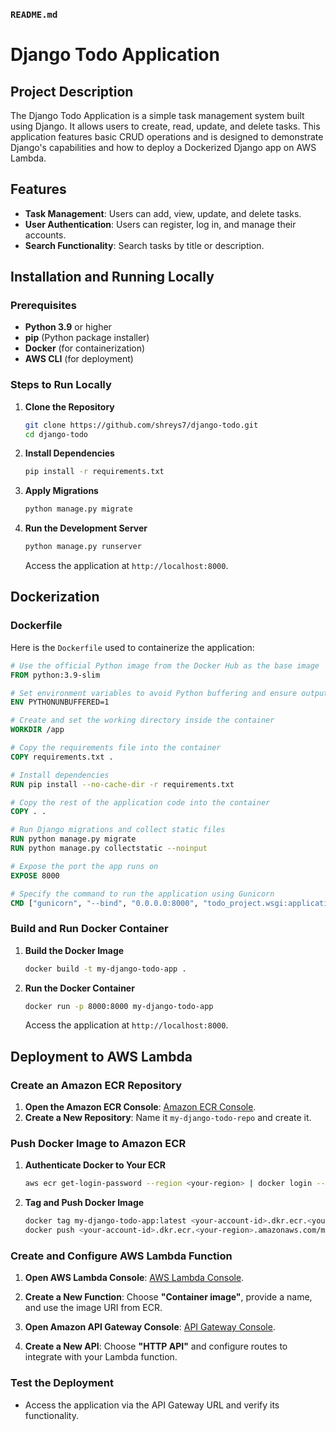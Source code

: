 
### `README.md`

# Django Todo Application

## Project Description

The Django Todo Application is a simple task management system built using Django. It allows users to create, read, update, and delete tasks. This application features basic CRUD operations and is designed to demonstrate Django's capabilities and how to deploy a Dockerized Django app on AWS Lambda.

## Features

- **Task Management**: Users can add, view, update, and delete tasks.
- **User Authentication**: Users can register, log in, and manage their accounts.
- **Search Functionality**: Search tasks by title or description.

## Installation and Running Locally

### Prerequisites

- **Python 3.9** or higher
- **pip** (Python package installer)
- **Docker** (for containerization)
- **AWS CLI** (for deployment)

### Steps to Run Locally

1. **Clone the Repository**

   ```bash
   git clone https://github.com/shreys7/django-todo.git
   cd django-todo
   ```

2. **Install Dependencies**

   ```bash
   pip install -r requirements.txt
   ```

3. **Apply Migrations**

   ```bash
   python manage.py migrate
   ```

4. **Run the Development Server**

   ```bash
   python manage.py runserver
   ```

   Access the application at `http://localhost:8000`.

## Dockerization

### Dockerfile

Here is the `Dockerfile` used to containerize the application:

```Dockerfile
# Use the official Python image from the Docker Hub as the base image
FROM python:3.9-slim

# Set environment variables to avoid Python buffering and ensure output is logged immediately
ENV PYTHONUNBUFFERED=1

# Create and set the working directory inside the container
WORKDIR /app

# Copy the requirements file into the container
COPY requirements.txt .

# Install dependencies
RUN pip install --no-cache-dir -r requirements.txt

# Copy the rest of the application code into the container
COPY . .

# Run Django migrations and collect static files
RUN python manage.py migrate
RUN python manage.py collectstatic --noinput

# Expose the port the app runs on
EXPOSE 8000

# Specify the command to run the application using Gunicorn
CMD ["gunicorn", "--bind", "0.0.0.0:8000", "todo_project.wsgi:application"]
```

### Build and Run Docker Container

1. **Build the Docker Image**

   ```bash
   docker build -t my-django-todo-app .
   ```

2. **Run the Docker Container**

   ```bash
   docker run -p 8000:8000 my-django-todo-app
   ```

   Access the application at `http://localhost:8000`.

## Deployment to AWS Lambda

### Create an Amazon ECR Repository

1. **Open the Amazon ECR Console**: [Amazon ECR Console](https://console.aws.amazon.com/ecr/).
2. **Create a New Repository**: Name it `my-django-todo-repo` and create it.

### Push Docker Image to Amazon ECR

1. **Authenticate Docker to Your ECR**

   ```bash
   aws ecr get-login-password --region <your-region> | docker login --username AWS --password-stdin <your-account-id>.dkr.ecr.<your-region>.amazonaws.com
   ```

2. **Tag and Push Docker Image**

   ```bash
   docker tag my-django-todo-app:latest <your-account-id>.dkr.ecr.<your-region>.amazonaws.com/my-django-todo-repo:latest
   docker push <your-account-id>.dkr.ecr.<your-region>.amazonaws.com/my-django-todo-repo:latest
   ```

### Create and Configure AWS Lambda Function

1. **Open AWS Lambda Console**: [AWS Lambda Console](https://console.aws.amazon.com/lambda/).
2. **Create a New Function**: Choose **"Container image"**, provide a name, and use the image URI from ECR.

1. **Open Amazon API Gateway Console**: [API Gateway Console](https://console.aws.amazon.com/apigateway/).
2. **Create a New API**: Choose **"HTTP API"** and configure routes to integrate with your Lambda function.

### Test the Deployment

- Access the application via the API Gateway URL and verify its functionality.
